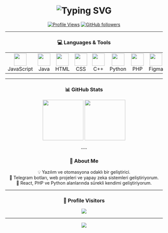 <!-- Header -->
<h1 align="center">
  <img src="https://readme-typing-svg.demolab.com?font=Orbitron&size=30&duration=3000&pause=500&color=00BFFF&center=true&vCenter=true&width=500&lines=Hi%2C+I'm+Furkan+Boyvat.;Software+Developer" alt="Typing SVG" />
</h1>

<div align="center">

[![Profile Views](https://komarev.com/ghpvc/?username=FurkanBoyvat&color=0E75B6&style=flat-square)](https://github.com/FurkanBoyvat)
[![GitHub followers](https://img.shields.io/github/followers/FurkanBoyvat?label=Follow&style=social)](https://github.com/FurkanBoyvat)

---

### 💻 Languages & Tools
<table align="center">
<tr>
<td align="center" width="80">
<img src="https://skillicons.dev/icons?i=js" width="40"/><br>JavaScript
</td>
<td align="center" width="80">
<img src="https://skillicons.dev/icons?i=java" width="40"/><br>Java
</td>
<td align="center" width="80">
<img src="https://skillicons.dev/icons?i=html" width="40"/><br>HTML
</td>
<td align="center" width="80">
<img src="https://skillicons.dev/icons?i=css" width="40"/><br>CSS
</td>
<td align="center" width="80">
<img src="https://skillicons.dev/icons?i=cpp" width="40"/><br>C++
</td>
<td align="center" width="80">
<img src="https://skillicons.dev/icons?i=python" width="40"/><br>Python
</td>
<td align="center" width="80">
<img src="https://skillicons.dev/icons?i=php" width="40"/><br>PHP
</td>
<td align="center" width="80">
<img src="https://skillicons.dev/icons?i=figma" width="40"/><br>Figma
</td>
<td align="center" width="80">
<img src="https://skillicons.dev/icons?i=react" width="40"/><br>React
</td>
<td align="center" width="80">
<img src="https://skillicons.dev/icons?i=wordpress" width="40"/><br>WordPress
</td>
</tr>
</table>

---

### 📊 GitHub Stats
<p align="center">
  <img src="https://github-readme-stats.vercel.app/api?username=FurkanBoyvat&hide=prs,issues,contribs&show_icons=true&theme=tokyonight&hide_border=true&bg_color=0D1117&title_color=00BFFF&icon_color=00BFFF&border_radius=12&rank_icon=github" height="130" />
  <img src="https://github-readme-stats.vercel.app/api/top-langs/?username=FurkanBoyvat&layout=compact&theme=tokyonight&hide_border=true&bg_color=0D1117&title_color=00BFFF&border_radius=12" height="130" />
</p>
---

### 🧠 About Me
💡 Yazılım ve otomasyona odaklı bir geliştirici.  
🔭 Telegram botları, web projeleri ve yapay zeka sistemleri geliştiriyorum.  
🌱 React, PHP ve Python alanlarında sürekli kendimi geliştiriyorum.  

---

### 📍 Profile Visitors
<p align="center">
  <img src="https://api.visitorbadge.io/api/visitors?path=FurkanBoyvat&label=Profile%20Views&countColor=%2300BFFF&style=flat-square&labelStyle=upper" />
</p>

---

<img src="https://capsule-render.vercel.app/api?type=waving&height=100&color=0:2b5876,100:4e4376&section=footer"/>

</div>
